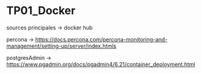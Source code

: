 # TP01_Docker

sources principales -> docker hub

percona -> https://docs.percona.com/percona-monitoring-and-management/setting-up/server/index.htmls

postgresAdmin -> https://www.pgadmin.org/docs/pgadmin4/6.21/container_deployment.html